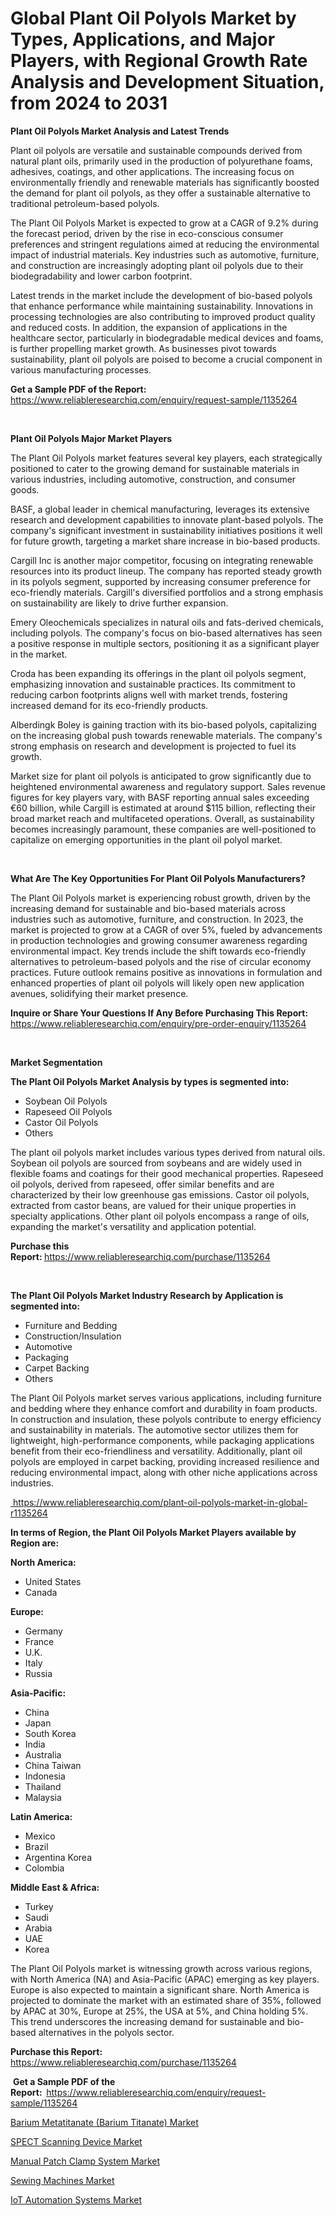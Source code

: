<p><h1>Global Plant Oil Polyols Market by Types, Applications, and Major Players, with Regional Growth Rate Analysis and Development Situation, from 2024 to 2031</h1></p><p><strong>Plant Oil Polyols Market Analysis and Latest Trends</strong></p>
<p><p>Plant oil polyols are versatile and sustainable compounds derived from natural plant oils, primarily used in the production of polyurethane foams, adhesives, coatings, and other applications. The increasing focus on environmentally friendly and renewable materials has significantly boosted the demand for plant oil polyols, as they offer a sustainable alternative to traditional petroleum-based polyols.</p><p>The Plant Oil Polyols Market is expected to grow at a CAGR of 9.2% during the forecast period, driven by the rise in eco-conscious consumer preferences and stringent regulations aimed at reducing the environmental impact of industrial materials. Key industries such as automotive, furniture, and construction are increasingly adopting plant oil polyols due to their biodegradability and lower carbon footprint.</p><p>Latest trends in the market include the development of bio-based polyols that enhance performance while maintaining sustainability. Innovations in processing technologies are also contributing to improved product quality and reduced costs. In addition, the expansion of applications in the healthcare sector, particularly in biodegradable medical devices and foams, is further propelling market growth. As businesses pivot towards sustainability, plant oil polyols are poised to become a crucial component in various manufacturing processes.</p></p>
<p><strong>Get a Sample PDF of the Report:&nbsp;</strong> <a href="https://www.reliableresearchiq.com/enquiry/request-sample/1135264?utm_campaign=1141&utm_medium=2&utm_source=Github&utm_content=ia&utm_term=13102024&utm_id=plant-oil-polyols">https://www.reliableresearchiq.com/enquiry/request-sample/1135264</a></p>
<p>&nbsp;</p>
<p><strong>Plant Oil Polyols Major Market Players</strong></p>
<p><p>The Plant Oil Polyols market features several key players, each strategically positioned to cater to the growing demand for sustainable materials in various industries, including automotive, construction, and consumer goods.</p><p>BASF, a global leader in chemical manufacturing, leverages its extensive research and development capabilities to innovate plant-based polyols. The company's significant investment in sustainability initiatives positions it well for future growth, targeting a market share increase in bio-based products.</p><p>Cargill Inc is another major competitor, focusing on integrating renewable resources into its product lineup. The company has reported steady growth in its polyols segment, supported by increasing consumer preference for eco-friendly materials. Cargill's diversified portfolios and a strong emphasis on sustainability are likely to drive further expansion.</p><p>Emery Oleochemicals specializes in natural oils and fats-derived chemicals, including polyols. The company's focus on bio-based alternatives has seen a positive response in multiple sectors, positioning it as a significant player in the market.</p><p>Croda has been expanding its offerings in the plant oil polyols segment, emphasizing innovation and sustainable practices. Its commitment to reducing carbon footprints aligns well with market trends, fostering increased demand for its eco-friendly products.</p><p>Alberdingk Boley is gaining traction with its bio-based polyols, capitalizing on the increasing global push towards renewable materials. The company's strong emphasis on research and development is projected to fuel its growth.</p><p>Market size for plant oil polyols is anticipated to grow significantly due to heightened environmental awareness and regulatory support. Sales revenue figures for key players vary, with BASF reporting annual sales exceeding €60 billion, while Cargill is estimated at around $115 billion, reflecting their broad market reach and multifaceted operations. Overall, as sustainability becomes increasingly paramount, these companies are well-positioned to capitalize on emerging opportunities in the plant oil polyol market.</p></p>
<p>&nbsp;</p>
<p><strong>What Are The Key Opportunities For Plant Oil Polyols Manufacturers?</strong></p>
<p><p>The Plant Oil Polyols market is experiencing robust growth, driven by the increasing demand for sustainable and bio-based materials across industries such as automotive, furniture, and construction. In 2023, the market is projected to grow at a CAGR of over 5%, fueled by advancements in production technologies and growing consumer awareness regarding environmental impact. Key trends include the shift towards eco-friendly alternatives to petroleum-based polyols and the rise of circular economy practices. Future outlook remains positive as innovations in formulation and enhanced properties of plant oil polyols will likely open new application avenues, solidifying their market presence.</p></p>
<p><strong>Inquire or Share Your Questions If Any Before Purchasing This Report:</strong> <a href="https://www.reliableresearchiq.com/enquiry/pre-order-enquiry/1135264?utm_campaign=1141&utm_medium=2&utm_source=Github&utm_content=ia&utm_term=13102024&utm_id=plant-oil-polyols">https://www.reliableresearchiq.com/enquiry/pre-order-enquiry/1135264</a></p>
<p>&nbsp;</p>
<p><strong>Market Segmentation</strong></p>
<p><strong>The Plant Oil Polyols Market Analysis by types is segmented into:</strong></p>
<p><ul><li>Soybean Oil Polyols</li><li>Rapeseed Oil Polyols</li><li>Castor Oil Polyols</li><li>Others</li></ul></p>
<p><p>The plant oil polyols market includes various types derived from natural oils. Soybean oil polyols are sourced from soybeans and are widely used in flexible foams and coatings for their good mechanical properties. Rapeseed oil polyols, derived from rapeseed, offer similar benefits and are characterized by their low greenhouse gas emissions. Castor oil polyols, extracted from castor beans, are valued for their unique properties in specialty applications. Other plant oil polyols encompass a range of oils, expanding the market's versatility and application potential.</p></p>
<p><strong>Purchase this Report:&nbsp;</strong><a href="https://www.reliableresearchiq.com/purchase/1135264?utm_campaign=1141&utm_medium=2&utm_source=Github&utm_content=ia&utm_term=13102024&utm_id=plant-oil-polyols">https://www.reliableresearchiq.com/purchase/1135264</a></p>
<p>&nbsp;</p>
<p><strong>The Plant Oil Polyols Market Industry Research by Application is segmented into:</strong></p>
<p><ul><li>Furniture and Bedding</li><li>Construction/Insulation</li><li>Automotive</li><li>Packaging</li><li>Carpet Backing</li><li>Others</li></ul></p>
<p><p>The Plant Oil Polyols market serves various applications, including furniture and bedding where they enhance comfort and durability in foam products. In construction and insulation, these polyols contribute to energy efficiency and sustainability in materials. The automotive sector utilizes them for lightweight, high-performance components, while packaging applications benefit from their eco-friendliness and versatility. Additionally, plant oil polyols are employed in carpet backing, providing increased resilience and reducing environmental impact, along with other niche applications across industries.</p></p>
<p><a href="https://www.reliableresearchiq.com/plant-oil-polyols-market-in-global-r1135264?utm_campaign=1141&utm_medium=2&utm_source=Github&utm_content=ia&utm_term=13102024&utm_id=plant-oil-polyols">&nbsp;https://www.reliableresearchiq.com/plant-oil-polyols-market-in-global-r1135264</a></p>
<p><strong>In terms of Region, the Plant Oil Polyols Market Players available by Region are:</strong></p>
<p>
    <p> <strong> North America: </strong>
        <ul>
            <li>United States</li>
            <li>Canada</li>
        </ul>
        </p> 
    <p> <strong> Europe: </strong>
        <ul>
            <li>Germany</li>
            <li>France</li>
            <li>U.K.</li>
            <li>Italy</li>
            <li>Russia</li>
        </ul>
        </p> 
    <p> <strong> Asia-Pacific: </strong>
        <ul>
            <li>China</li>
            <li>Japan</li>
            <li>South Korea</li>
            <li>India</li>
            <li>Australia</li>
            <li>China Taiwan</li>
            <li>Indonesia</li>
            <li>Thailand</li>
            <li>Malaysia</li>
        </ul>
        </p> 
    <p> <strong> Latin America: </strong>
        <ul>
            <li>Mexico</li>
            <li>Brazil</li>
            <li>Argentina Korea</li>
            <li>Colombia</li>
        </ul>
        </p> 
    <p> <strong> Middle East & Africa: </strong>
        <ul>
            <li>Turkey</li>
            <li>Saudi</li>
            <li>Arabia</li>
            <li>UAE</li>
            <li>Korea</li>
        </ul>
    </p>
    </p>
<p><p>The Plant Oil Polyols market is witnessing growth across various regions, with North America (NA) and Asia-Pacific (APAC) emerging as key players. Europe is also expected to maintain a significant share. North America is projected to dominate the market with an estimated share of 35%, followed by APAC at 30%, Europe at 25%, the USA at 5%, and China holding 5%. This trend underscores the increasing demand for sustainable and bio-based alternatives in the polyols sector.</p></p>
<p><strong>Purchase this Report: </strong><a href="https://www.reliableresearchiq.com/purchase/1135264?utm_campaign=1141&utm_medium=2&utm_source=Github&utm_content=ia&utm_term=13102024&utm_id=plant-oil-polyols">https://www.reliableresearchiq.com/purchase/1135264</a></p>
<p>&nbsp;<strong>Get a Sample PDF of the Report:&nbsp;&nbsp;</strong><a href="https://www.reliableresearchiq.com/enquiry/request-sample/1135264?utm_campaign=1141&utm_medium=2&utm_source=Github&utm_content=ia&utm_term=13102024&utm_id=plant-oil-polyols">https://www.reliableresearchiq.com/enquiry/request-sample/1135264</a></p>
<p><strong></strong></p>
<p><p><a href="https://github.com/taketakyriffecd/Market-Research-Report-List-1/blob/main/barium-metatitanate-barium-titanate-market.md?utm_campaign=1141&utm_medium=2&utm_source=Github&utm_content=ia&utm_term=13102024&utm_id=plant-oil-polyols">Barium Metatitanate (Barium Titanate) Market</a></p><p><a href="https://www.linkedin.com/pulse/spect-scanning-device-market-trends-insights-type-application-umxqe?utm_campaign=1141&utm_medium=2&utm_source=Github&utm_content=ia&utm_term=13102024&utm_id=plant-oil-polyols">SPECT Scanning Device Market</a></p><p><a href="https://www.linkedin.com/pulse/in-depth-analysis-global-manual-patch-clamp-system-market-ie4we?utm_campaign=1141&utm_medium=2&utm_source=Github&utm_content=ia&utm_term=13102024&utm_id=plant-oil-polyols">Manual Patch Clamp System Market</a></p><p><a href="https://issuu.com/reportprime-2/docs/sewing-machines-market-size-2030.pp_5eecfda0d9ad2c?utm_campaign=1141&utm_medium=2&utm_source=Github&utm_content=ia&utm_term=13102024&utm_id=plant-oil-polyols">Sewing Machines Market</a></p><p><a href="https://github.com/shivermasallash/Market-Research-Report-List-1/blob/main/iot-automation-systems-market.md?utm_campaign=1141&utm_medium=2&utm_source=Github&utm_content=ia&utm_term=13102024&utm_id=plant-oil-polyols">IoT Automation Systems Market</a></p></p>